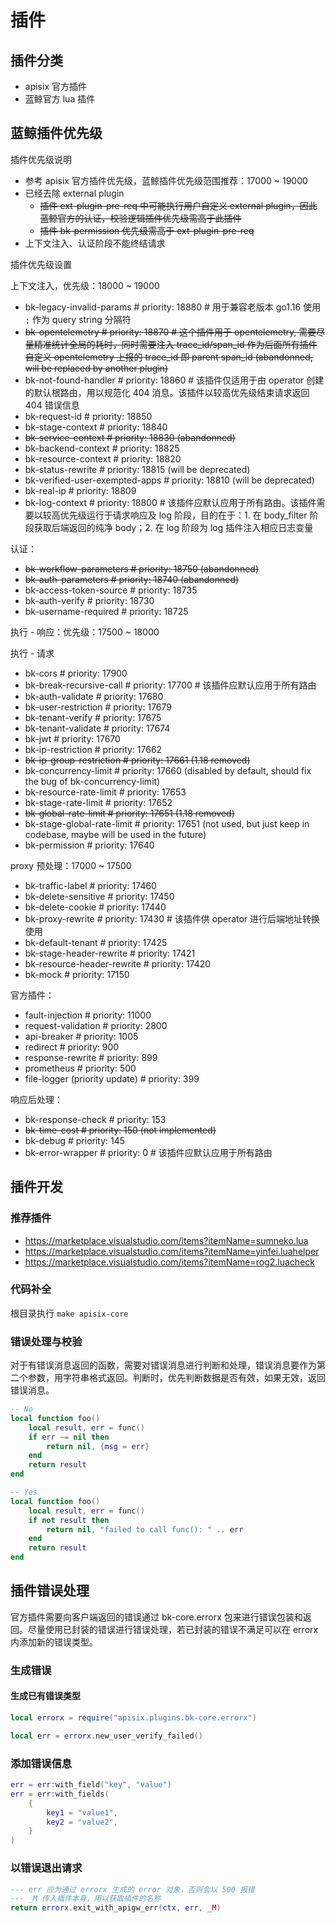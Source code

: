 # 插件

## 插件分类

- apisix 官方插件
- 蓝鲸官方 lua 插件

## 蓝鲸插件优先级

插件优先级说明

- 参考 apisix 官方插件优先级，蓝鲸插件优先级范围推荐：17000 ~ 19000
- 已经去除 external plugin
  - ~~插件 ext-plugin-pre-req 中可能执行用户自定义 external plugin，因此蓝鲸官方的认证，校验逻辑插件优先级需高于此插件~~
  - ~~插件 bk-permission 优先级需高于 ext-plugin-pre-req~~
- 上下文注入、认证阶段不能终结请求

插件优先级设置

上下文注入，优先级：18000 ~ 19000

- bk-legacy-invalid-params                  # priority: 18880  # 用于兼容老版本 go1.16 使用 `;` 作为 query string 分隔符
- ~~bk-opentelemetry                          # priority: 18870  # 这个插件用于 opentelemetry, 需要尽量精准统计全局的耗时，同时需要注入 trace_id/span_id 作为后面所有插件自定义 opentelemetry 上报的 trace_id 即 parent span_id (abandonned, will be replaced by another plugin)~~
- bk-not-found-handler                      # priority: 18860  # 该插件仅适用于由 operator 创建的默认根路由，用以规范化 404 消息。该插件以较高优先级结束请求返回 404 错误信息
- bk-request-id                             # priority: 18850
- bk-stage-context                          # priority: 18840
- ~~bk-service-context                        # priority: 18830 (abandonned)~~
- bk-backend-context                        # priority: 18825
- bk-resource-context                       # priority: 18820
- bk-status-rewrite                         # priority: 18815 (will be deprecated)
- bk-verified-user-exempted-apps            # priority: 18810 (will be deprecated)
- bk-real-ip                                # priority: 18809
- bk-log-context                            # priority: 18800 # 该插件应默认应用于所有路由。该插件需要以较高优先级运行于请求响应及 log 阶段，目的在于：1. 在 body_filter 阶段获取后端返回的纯净 body；2. 在 log 阶段为 log 插件注入相应日志变量

认证：

- ~~bk-workflow-parameters                    # priority: 18750 (abandonned)~~
- ~~bk-auth-parameters                        # priority: 18740 (abandonned)~~
- bk-access-token-source                    # priority: 18735
- bk-auth-verify                            # priority: 18730
- bk-username-required                      # priority: 18725

执行 - 响应：优先级：17500 ~ 18000

执行 - 请求

- bk-cors                                   # priority: 17900
- bk-break-recursive-call                   # priority: 17700  # 该插件应默认应用于所有路由
- bk-auth-validate                          # priority: 17680
- bk-user-restriction                       # priority: 17679
- bk-tenant-verify                          # priority: 17675
- bk-tenant-validate                        # priority: 17674
- bk-jwt                                    # priority: 17670
- bk-ip-restriction                         # priority: 17662
- ~~bk-ip-group-restriction                   # priority: 17661 (1.18 removed)~~
- bk-concurrency-limit                      # priority: 17660 (disabled by default, should fix the bug of bk-concurrency-limit)
- bk-resource-rate-limit                    # priority: 17653
- bk-stage-rate-limit                       # priority: 17652
- ~~bk-global-rate-limit                      # priority: 17651 (1.18 removed)~~
- bk-stage-global-rate-limit                # priority: 17651 (not used, but just keep in codebase, maybe will be used in the future)
- bk-permission                             # priority: 17640

proxy 预处理：17000 ~ 17500

- bk-traffic-label                          # priority: 17460
- bk-delete-sensitive                       # priority: 17450
- bk-delete-cookie                          # priority: 17440
- bk-proxy-rewrite                          # priority: 17430 # 该插件供 operator 进行后端地址转换使用
- bk-default-tenant                         # priority: 17425
- bk-stage-header-rewrite                   # priority: 17421
- bk-resource-header-rewrite                # priority: 17420
- bk-mock                                   # priority: 17150

官方插件：

- fault-injection                           # priority: 11000
- request-validation                        # priority: 2800
- api-breaker                               # priority: 1005
- redirect                                  # priority: 900
- response-rewrite                          # priority: 899
- prometheus                                # priority: 500
- file-logger (priority update)             # priority: 399

响应后处理：

- bk-response-check                         # priority: 153
- ~~bk-time-cost                              # priority: 150 (not implemented)~~
- bk-debug                                  # priority: 145
- bk-error-wrapper                          # priority: 0 # 该插件应默认应用于所有路由

## 插件开发

### 推荐插件

- https://marketplace.visualstudio.com/items?itemName=sumneko.lua
- https://marketplace.visualstudio.com/items?itemName=yinfei.luahelper
- https://marketplace.visualstudio.com/items?itemName=rog2.luacheck

### 代码补全

根目录执行 `make apisix-core`

### 错误处理与校验

对于有错误消息返回的函数，需要对错误消息进行判断和处理，错误消息要作为第二个参数，用字符串格式返回。判断时，优先判断数据是否有效，如果无效，返回错误消息。

```lua
-- No
local function foo()
    local result, err = func()
    if err ~= nil then
        return nil, {msg = err}
    end
    return result
end

-- Yes
local function foo()
    local result, err = func()
    if not result then
        return nil, "failed to call func(): " .. err
    end
    return result
end
```

## 插件错误处理

官方插件需要向客户端返回的错误通过 bk-core.errorx 包来进行错误包装和返回。尽量使用已封装的错误进行错误处理，若已封装的错误不满足可以在 errorx 内添加新的错误类型。

### 生成错误

#### 生成已有错误类型

```lua
local errorx = require("apisix.plugins.bk-core.errorx")

local err = errorx.new_user_verify_failed()
```

### 添加错误信息

```lua
err = err:with_field("key", "value")
err = err:with_fields(
    {
        key1 = "value1",
        key2 = "value2",
    }
)
```

### 以错误退出请求

```lua
--- err 应为通过 errorx 生成的 error 对象，否则会以 500 报错
--- _M 传入插件本身，用以获取插件的名称
return errorx.exit_with_apigw_err(ctx, err, _M)
